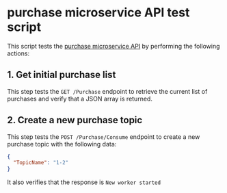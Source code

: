 # purchase microservice API test script

This script tests the [purchase microservice API](../../../microservices/docs/APIs/purchase.md) by performing the following actions:

## 1. Get initial purchase list

This step tests the `GET /Purchase` endpoint to retrieve the current list of purchases and verify that a JSON array is returned.

## 2. Create a new purchase topic

This step tests the `POST /Purchase/Consume` endpoint to create a new purchase topic with the following data:

```json
{
  "TopicName": "1-2"
}
```

It also verifies that the response is `New worker started`
